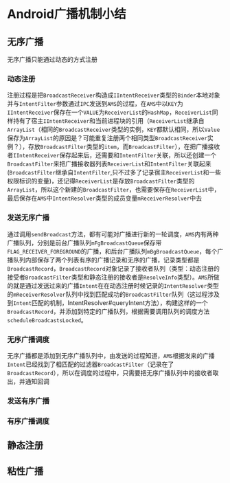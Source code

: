 # Android广播机制小结

## 无序广播
无序广播只能通过动态的方式注册

### 动态注册
  注册过程是把`BroadcastReceiver`构造成`IIntentReceiver`类型的`Binder`本地对象并与`IntentFilter`参数通过`IPC`发送到`AMS`的过程，在`AMS`中以`KEY`为`IIntentReceiver`保存在一个`VALUE`为`ReceiverList`的`HashMap`，`ReceiverList`同样持有了宿主`IIntentReceiver`和当前进程块的引用（`ReceiverList`继承自`ArrayList`（相同的`BroadcastReceiver`类型的实例，`KEY`都默认相同，所以`Value`保存为`ArrayList`的原因是？可能重复注册两个相同类型`BroadcastReceiver`实例？），存放`BroadcastFilter`类型的`item`，而`BroadcastFilter`），在把广播接收者`IIntentReceiver`保存起来后，还需要和`IntentFilter`关联，所以还创建一个`BroadcastFilter`来把广播接收器列表`ReceiverList`和`IntentFilter`关联起来(`BroadcastFilter`继承自`IntentFilter`,只不过多了记录宿主`ReceiverList`和一些权限标识的变量)，还记得`ReceiverList`是存放`BroadcastFilter`类型的`ArrayList`，所以这个新建的`BroadcastFilter`，也需要保存在`ReceiverList`中，最后保存在`AMS`中`IntentResolver`类型的成员变量`mReceiverResolver`中去

### 发送无序广播
  通过调用`sendBroadcast`方法，都有可能对广播进行新的一轮调度，`AMS`内有两种广播队列，分别是前台广播队列`mFgBroadcastQueue`保存带`FLAG_RECEIVER_FOREGROUND`的广播，和后台广播队列`mBgBroadcastQueue`，每个广播队列内部保存了两个列表有序的广播记录和无序的广播，记录类型都是`BroadcastRecord`，`BroadcastRecord`对象记录了接收者队列（类型：动态注册的接受者`BroadcastFilter`类型和静态注册的接收者是`ResolveInfo`类型）。`AMS`所做的就是通过发送过来的广播`Intent`在在动态注册时候记录的`IntentResolver`类型的`mReceiverResolver`队列中找到匹配成功的`BroadcastFilter`队列（这过程涉及到`Intent`匹配的机制，IntentResolver#queryIntent方法），构建这样的一个`BroadcastRecord`，并添加到特定的广播队列，根据需要调用队列的调度方法`scheduleBroadcastsLocked`。

### 无序广播调度
  无序广播都是添加到无序广播队列中，由发送的过程知道，`AMS`根据发来的广播`Intent`已经找到了相匹配的过滤器`BroadcastFilter`（记录在了`BroadcastRecord`），所以在调度的过程中，只需要把无序广播队列中的接收者取出，并通知回调

### 发送有序广播

### 有序广播调度

## 静态注册

## 粘性广播
